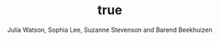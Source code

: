 ---
author: Julia Watson, Sophia Lee, Suzanne Stevenson and Barend Beekhuizen
year: submitted
title: {Do language models practice what they preach? Examining language ideologies about gendered language reform in LLMs}
category: proceedings
booktitle: Proceedings of the 62nd Annual Conference of the Association for Computational Linguistics.
---